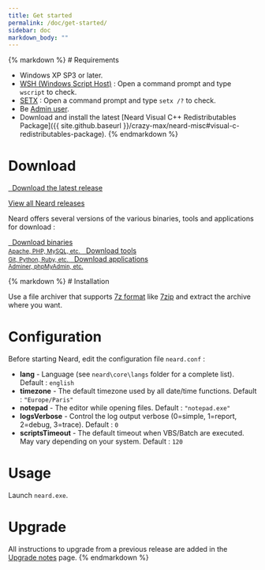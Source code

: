 ```yaml
---
title: Get started
permalink: /doc/get-started/
sidebar: doc
markdown_body: ""
---
```


<div class="markdown-body">{% markdown %}
# Requirements

* Windows XP SP3 or later.
* [WSH (Windows Script Host)](https://support.microsoft.com/en-us/kb/232211) : Open a command prompt and type `wscript` to check.
* [SETX](http://technet.microsoft.com/en-us/library/cc755104.aspx) : Open a command prompt and type `setx /?` to check.
* Be [Admin user](https://support.microsoft.com/en-us/help/14028/windows-7-how-log-on-as-an-administrator).
* Download and install the latest [Neard Visual C++ Redistributables Package]({{ site.github.baseurl }}/crazy-max/neard-misc#visual-c-redistributables-package).
{% endmarkdown %}<span></span></div>

<div class="markdown-body">
  <h1 id="download">Download</h1><span></span>
</div>
<p>
  <a href="{{ site.baseurl }}/release/latest" class="btn btn-success btn-lg">
    <span class="fa fa-download"></span>&nbsp;&nbsp;Download the latest release
  </a>
</p>
<p>
  <a href="{{ site.baseurl }}/releases" class="btn btn-default">
    View all Neard releases
  </a>
</p>
<div class="markdown-body">
  <p>Neard offers several versions of the various binaries, tools and applications for download :</p>
  <span></span>
</div>
<p>
  <a href="{{ site.baseurl }}/bins" class="btn btn-primary" style="text-align: left">
    <span class="fa fa-download"></span>&nbsp;&nbsp;Download binaries<br /><small>Apache, PHP, MySQL, etc.</small>
  </a>
  <a href="{{ site.baseurl }}/tools" class="btn btn-primary" style="text-align: left">
    <span class="fa fa-download"></span>&nbsp;&nbsp;Download tools<br /><small>Git, Python, Ruby, etc.</small>
  </a>
  <a href="{{ site.baseurl }}/apps" class="btn btn-primary" style="text-align: left">
    <span class="fa fa-download"></span>&nbsp;&nbsp;Download applications<br /><small>Adminer, phpMyAdmin, etc.</small>
  </a>
</p>

<div class="markdown-body">{% markdown %}
# Installation

Use a file archiver that supports [7z format](http://www.7-zip.org/7z.html) like [7zip](http://www.7-zip.org/) and extract the archive where you want.

# Configuration

Before starting Neard, edit the configuration file `neard.conf` :

* **lang** - Language (see `neard\core\langs` folder for a complete list). Default : `english`
* **timezone** - The default timezone used by all date/time functions. Default : `"Europe/Paris"`
* **notepad** - The editor while opening files. Default : `"notepad.exe"`
* **logsVerbose** - Control the log output verbose (0=simple, 1=report, 2=debug, 3=trace). Default : `0`
* **scriptsTimeout** - The default timeout when VBS/Batch are executed. May vary depending on your system. Default : `120`

# Usage

Launch `neard.exe`.

# Upgrade

All instructions to upgrade from a previous release are added in the [Upgrade notes](/doc/upgrade-notes) page.
{% endmarkdown %}</div>